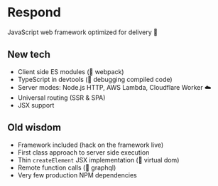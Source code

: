 # Respond

JavaScript web framework optimized for delivery 🚚

## New tech

- Client side ES modules (🚫 webpack)
- TypeScript in devtools (🚫 debugging compiled code)
- Server modes: Node.js HTTP, AWS Lambda, Cloudflare Worker ☁️
- Universal routing (SSR & SPA)
- JSX support

## Old wisdom

- Framework included (hack on the framework live)
- First class approach to server side execution
- Thin `createElement` JSX implementation (🚫 virtual dom)
- Remote function calls (🚫 graphql)
- Very few production NPM dependencies
